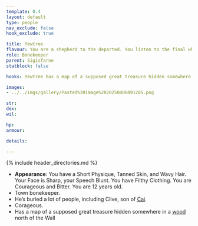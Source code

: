 ```yaml
---
template: 0.4
layout: default
type: people
nav_exclude: false
hook_exclude: true

title: Yewtree
flavour: You are a shepherd to the departed. You listen to the final whispers of the dead as they descend into the cold, unyielding earth. You know that to fully celebrate the gift of life, we must honor its finale as well.
role: Bonekeeper
parent: Sigisfarne
statblock: false

hooks: Yewtree has a map of a supposed great treasure hidden somewhere in a wood north of the Wall.

images:
- ../../imgs/gallery/Pasted%20image%2020250406091205.png

str: 
dex: 
wil: 

hp: 
armour: 

details:

---
```


{% include header_directories.md %}

- **Appearance**: You have a Short Physique, Tanned Skin, and Wavy Hair. Your Face is Sharp, your Speech Blunt. You have Filthy Clothing. You are Courageous and Bitter. You are 12 years old.
- Town bonekeeper.
- He’s buried a lot of people, including Clive, son of [Cai](Cai.md).
- Corageous.
- Has a map of a supposed great treasure hidden somewhere in a [wood](../Kaldhur/index.md) north of the Wall
